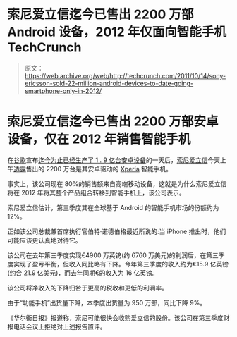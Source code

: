 # 索尼爱立信迄今已售出 2200 万部 Android 设备，2012 年仅面向智能手机 TechCrunch

> 原文：<https://web.archive.org/web/http://techcrunch.com/2011/10/14/sony-ericsson-sold-22-million-android-devices-to-date-going-smartphone-only-in-2012/>

# 索尼爱立信迄今已售出 2200 万部安卓设备，仅在 2012 年销售智能手机

在[谷歌](https://web.archive.org/web/20230205011121/http://www.crunchbase.com/company/google)宣布[迄今为止已经生产了 1 . 9 亿台安卓设备](https://web.archive.org/web/20230205011121/https://techcrunch.com/2011/10/13/page-google-plus-40-million-mobile-2-5-billion/)的一天后，[索尼爱立信](https://web.archive.org/web/20230205011121/http://www.crunchbase.com/company/sony-ericsson)今天上午[透露](https://web.archive.org/web/20230205011121/http://www.marketwire.com/press-release/sony-ericsson-reports-third-quarter-2011-results-nasdaq-eric-1573128.htm)售出的 2200 万台是其安卓驱动的 [Xperia](https://web.archive.org/web/20230205011121/http://www.sonyericsson.com/cws/products/mobilephones?cc=us&lc=en#productfamily=xperia&sort=ranking) 智能手机。

事实上，该公司现在 80%的销售额来自高端移动设备，这就是为什么索尼爱立信将在 2012 年将其整个产品组合转移到智能手机上，该公司表示。

索尼爱立信估计，第三季度其在全球基于 Android 的智能手机市场的份额约为 12%。

正如该公司总裁兼首席执行官伯特·诺德伯格最近所说的:当 iPhone 推出时，他们可能应该更认真地对待它。

该公司在去年第三季度实现€4900 万英镑(约 6760 万美元)的利润后，在第三季度实现了盈亏平衡，但收入同比略有下降。今年第三季度的收入约为€15.9 亿英镑(约合 21.9 亿美元)，而去年同期€的收入为 16 亿英镑。

该公司将净收入的下降归咎于更高的税收和更低的利润率。

由于“功能手机”出货量下降，本季度出货量为 950 万部，同比下降 9%。

《华尔街日报》报道称，索尼可能很快会收购爱立信的股份。该公司在第三季度财报电话会议上拒绝对上述报告置评。